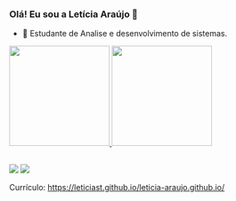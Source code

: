 ### Olá! Eu sou a Letícia Araújo 👋

- 🌱 Estudante de Analise e desenvolvimento de sistemas.

<div>
  <a href="https://github.com/leticiast">
  <img height="180em" src="https://github-readme-stats.vercel.app/api?username=leticiast&show_icons=true&theme=dracula&include_all_commits=true&count_private=true"/>
  <img height="180em" src="https://github-readme-stats.vercel.app/api/top-langs/?username=leticiast&layout=compact&langs_count=7&theme=dracula"/>
</div>
  
##  
  
<div>  
  <a href = "leticiaaraujo18093@gmail.com"><img src="https://img.shields.io/badge/-Gmail-%23333?style=for-the-badge&logo=gmail&logoColor=white" target="_blank"></a>
  <a href="https://www.linkedin.com/in/let%C3%ADcia-ara%C3%BAjo-8489b413a/" target="_blank"><img src="https://img.shields.io/badge/-LinkedIn-%230077B5?style=for-the-badge&logo=linkedin&logoColor=white" target="_blank"></a>
</div>  

Currículo: 
https://leticiast.github.io/leticia-araujo.github.io/
  
